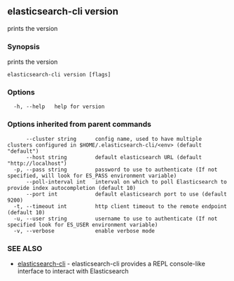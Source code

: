 ## elasticsearch-cli version

prints the version

### Synopsis


prints the version

```
elasticsearch-cli version [flags]
```

### Options

```
  -h, --help   help for version
```

### Options inherited from parent commands

```
      --cluster string      config name, used to have multiple clusters configured in $HOME/.elasticsearch-cli/<env> (default "default")
      --host string         default elasticsearch URL (default "http://localhost")
  -p, --pass string         password to use to authenticate (If not specified, will look for ES_PASS environment variable)
      --poll-interval int   interval on which to poll Elasticsearch to provide index autocompletion (default 10)
      --port int            default elasticsearch port to use (default 9200)
  -t, --timeout int         http client timeout to the remote endpoint (default 10)
  -u, --user string         username to use to authenticate (If not specified look for ES_USER environment variable)
  -v, --verbose             enable verbose mode
```

### SEE ALSO
* [elasticsearch-cli](elasticsearch-cli.md)	 - elasticsearch-cli provides a REPL console-like interface to interact with Elasticsearch

